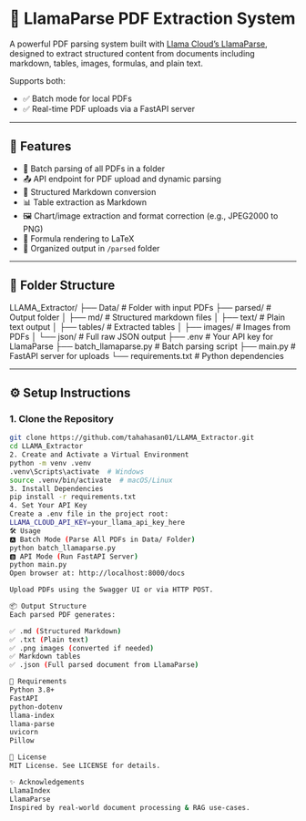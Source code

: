 # 🦙 LlamaParse PDF Extraction System

A powerful PDF parsing system built with [Llama Cloud’s LlamaParse](https://cloud.llamaindex.ai/), designed to extract structured content from documents including markdown, tables, images, formulas, and plain text.

Supports both:
- ✅ Batch mode for local PDFs
- ✅ Real-time PDF uploads via a FastAPI server

---

## 🚀 Features

- 📄 Batch parsing of all PDFs in a folder  
- 📤 API endpoint for PDF upload and dynamic parsing  
- 🧠 Structured Markdown conversion  
- 📊 Table extraction as Markdown  
- 🖼️ Chart/image extraction and format correction (e.g., JPEG2000 to PNG)  
- 🧮 Formula rendering to LaTeX  
- 📂 Organized output in `/parsed` folder  

---

## 📁 Folder Structure

LLAMA_Extractor/
├── Data/ # Folder with input PDFs
├── parsed/ # Output folder
│ ├── md/ # Structured markdown files
│ ├── text/ # Plain text output
│ ├── tables/ # Extracted tables
│ ├── images/ # Images from PDFs
│ └── json/ # Full raw JSON output
├── .env # Your API key for LlamaParse
├── batch_llamaparse.py # Batch parsing script
├── main.py # FastAPI server for uploads
└── requirements.txt # Python dependencies

---

## ⚙️ Setup Instructions

### 1. Clone the Repository

```bash
git clone https://github.com/tahahasan01/LLAMA_Extractor.git
cd LLAMA_Extractor
2. Create and Activate a Virtual Environment
python -m venv .venv
.venv\Scripts\activate  # Windows
source .venv/bin/activate  # macOS/Linux
3. Install Dependencies
pip install -r requirements.txt
4. Set Your API Key
Create a .env file in the project root:
LLAMA_CLOUD_API_KEY=your_llama_api_key_here
🛠️ Usage
🅰️ Batch Mode (Parse All PDFs in Data/ Folder)
python batch_llamaparse.py
🅱️ API Mode (Run FastAPI Server)
python main.py
Open browser at: http://localhost:8000/docs

Upload PDFs using the Swagger UI or via HTTP POST.

📦 Output Structure
Each parsed PDF generates:

✅ .md (Structured Markdown)
✅ .txt (Plain text)
✅ .png images (converted if needed)
✅ Markdown tables
✅ .json (Full parsed document from LlamaParse)

📄 Requirements
Python 3.8+
FastAPI
python-dotenv
llama-index
llama-parse
uvicorn
Pillow

📌 License
MIT License. See LICENSE for details.

✨ Acknowledgements
LlamaIndex
LlamaParse
Inspired by real-world document processing & RAG use-cases.
